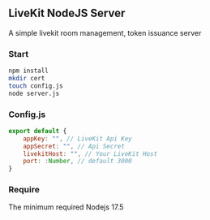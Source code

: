 ## LiveKit NodeJS Server  

A simple livekit room management, token issuance server

### Start

```bash
npm install
mkdir cert
touch config.js
node server.js
```

### Config.js

```js
export default {
    appKey: "", // LiveKit Api Key
    appSecret: "", // Api Secret
    livekitHost: "", // Your LiveKit Host
    port: :Number, // default 3000
}
```

### Require

The minimum required Nodejs 17.5
